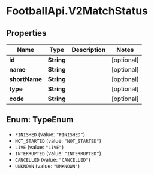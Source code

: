# FootballApi.V2MatchStatus

## Properties
Name | Type | Description | Notes
------------ | ------------- | ------------- | -------------
**id** | **String** |  | [optional] 
**name** | **String** |  | [optional] 
**shortName** | **String** |  | [optional] 
**type** | **String** |  | [optional] 
**code** | **String** |  | [optional] 

<a name="TypeEnum"></a>
## Enum: TypeEnum

* `FINISHED` (value: `"FINISHED"`)
* `NOT_STARTED` (value: `"NOT_STARTED"`)
* `LIVE` (value: `"LIVE"`)
* `INTERRUPTED` (value: `"INTERRUPTED"`)
* `CANCELLED` (value: `"CANCELLED"`)
* `UNKNOWN` (value: `"UNKNOWN"`)

